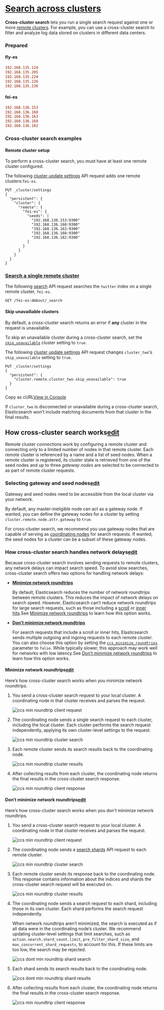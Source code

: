 #  [Search across clusters](https://github.com/elastic/elasticsearch/edit/7.6/docs/reference/modules/cross-cluster-search.asciidoc)

**Cross-cluster search** lets you run a single search request against one or more [remote clusters](https://www.elastic.co/guide/en/elasticsearch/reference/current/modules-remote-clusters.html). For example, you can use a cross-cluster search to filter and analyze log data stored on clusters in different data centers.

### Prepared 

#### fly-es

```ini
192.168.135.124
192.168.135.205
192.168.135.224
192.168.135.226
192.168.135.236
```

#### fei-es

```ini
192.168.136.153
192.168.136.160
192.168.136.163
192.168.136.168
192.168.136.182
```



### Cross-cluster search examples

#### Remote cluster setup

To perform a cross-cluster search, you must have at least one remote cluster configured.

The following [cluster update settings](https://www.elastic.co/guide/en/elasticsearch/reference/current/cluster-update-settings.html) API request adds one remote clusters:`fei-es`.

```shell
PUT _cluster/settings
{
  "persistent": {
    "cluster": {
      "remote": {
        "fei-es": {
          "seeds": [
            "192.168.136.153:9300"
            "192.168.136.160:9300"
            "192.168.136.163:9300"
            "192.168.136.168:9300"
            "192.168.136.182:9300"
          ]
        }
      }
    }
  }
}
```



### [Search a single remote cluster](https://github.com/elastic/elasticsearch/edit/7.6/docs/reference/modules/cross-cluster-search.asciidoc)

The following [search](https://www.elastic.co/guide/en/elasticsearch/reference/current/search-search.html) API request searches the `twitter` index on a single remote cluster, `fei-es`.

```shell
GET /fei-es:dmbout/_search
```



#### Skip unavailiable clusters

By default, a cross-cluster search returns an error if **any** cluster in the request is unavailable.

To skip an unavailable cluster during a cross-cluster search, set the [`skip_unavailable`](https://www.elastic.co/guide/en/elasticsearch/reference/current/cluster-remote-info.html#skip-unavailable) cluster setting to `true`.

The following [cluster update settings](https://www.elastic.co/guide/en/elasticsearch/reference/current/cluster-update-settings.html) API request changes `cluster_two`'s `skip_unavailable` setting to `true`.

```console
PUT _cluster/settings
{
  "persistent": {
    "cluster.remote.cluster_two.skip_unavailable": true
  }
}
```



Copy as cURL[View in Console](http://localhost:5601/app/kibana#/dev_tools/console?load_from=https://www.elastic.co/guide/en/elasticsearch/reference/current/snippets/523.console) 

If `cluster_two` is disconnected or unavailable during a cross-cluster search, Elasticsearch won’t include matching documents from that cluster in the final results.

## How cross-cluster search works[edit](https://github.com/elastic/elasticsearch/edit/7.6/docs/reference/modules/cross-cluster-search.asciidoc)

Remote cluster connections work by configuring a remote cluster and connecting only to a limited number of nodes in that remote cluster. Each remote cluster is referenced by a name and a list of seed nodes. When a remote cluster is registered, its cluster state is retrieved from one of the seed nodes and up to three *gateway nodes* are selected to be connected to as part of remote cluster requests.

### Selecting gateway and seed nodes[edit](https://github.com/elastic/elasticsearch/edit/7.6/docs/reference/modules/cross-cluster-search.asciidoc)

Gateway and seed nodes need to be accessible from the local cluster via your network.

By default, any master-ineligible node can act as a gateway node. If wanted, you can define the gateway nodes for a cluster by setting `cluster.remote.node.attr.gateway` to `true`.

For cross-cluster search, we recommend you use gateway nodes that are capable of serving as [coordinating nodes](https://www.elastic.co/guide/en/elasticsearch/reference/current/modules-node.html#coordinating-node) for search requests. If wanted, the seed nodes for a cluster can be a subset of these gateway nodes.

### How cross-cluster search handles network delays[edit](https://github.com/elastic/elasticsearch/edit/7.6/docs/reference/modules/cross-cluster-search.asciidoc)

Because cross-cluster search involves sending requests to remote clusters, any network delays can impact search speed. To avoid slow searches, cross-cluster search offers two options for handling network delays:

- **[Minimize network roundtrips](https://www.elastic.co/guide/en/elasticsearch/reference/current/modules-cross-cluster-search.html#ccs-min-roundtrips)**

  By default, Elasticsearch reduces the number of network roundtrips between remote clusters. This reduces the impact of network delays on search speed. However, Elasticsearch can’t reduce network roundtrips for large search requests, such as those including a [scroll](https://www.elastic.co/guide/en/elasticsearch/reference/current/search-request-body.html#request-body-search-scroll) or [inner hits](https://www.elastic.co/guide/en/elasticsearch/reference/current/search-request-body.html#request-body-search-inner-hits).See [Minimize network roundtrips](https://www.elastic.co/guide/en/elasticsearch/reference/current/modules-cross-cluster-search.html#ccs-min-roundtrips) to learn how this option works.

- **[Don’t minimize network roundtrips](https://www.elastic.co/guide/en/elasticsearch/reference/current/modules-cross-cluster-search.html#ccs-unmin-roundtrips)**

  For search requests that include a scroll or inner hits, Elasticsearch sends multiple outgoing and ingoing requests to each remote cluster. You can also choose this option by setting the [`ccs_minimize_roundtrips`](https://www.elastic.co/guide/en/elasticsearch/reference/current/search-request-body.html#ccs-minimize-roundtrips) parameter to `false`. While typically slower, this approach may work well for networks with low latency.See [Don’t minimize network roundtrips](https://www.elastic.co/guide/en/elasticsearch/reference/current/modules-cross-cluster-search.html#ccs-unmin-roundtrips) to learn how this option works.

#### Minimize network roundtrips[edit](https://github.com/elastic/elasticsearch/edit/7.6/docs/reference/modules/cross-cluster-search.asciidoc)

Here’s how cross-cluster search works when you minimize network roundtrips.

1. You send a cross-cluster search request to your local cluster. A coordinating node in that cluster receives and parses the request.

   ![ccs min roundtrip client request](images/ccs-min-roundtrip-client-request.svg)

2. The coordinating node sends a single search request to each cluster, including the local cluster. Each cluster performs the search request independently, applying its own cluster-level settings to the request.

   ![ccs min roundtrip cluster search](images/ccs-min-roundtrip-cluster-search.svg)

3. Each remote cluster sends its search results back to the coordinating node.

   ![ccs min roundtrip cluster results](images/ccs-min-roundtrip-cluster-results.svg)

4. After collecting results from each cluster, the coordinating node returns the final results in the cross-cluster search response.

   ![ccs min roundtrip client response](images/ccs-min-roundtrip-client-response.svg)

#### Don’t minimize network roundtrips[edit](https://github.com/elastic/elasticsearch/edit/7.6/docs/reference/modules/cross-cluster-search.asciidoc)

Here’s how cross-cluster search works when you don’t minimize network roundtrips.

1. You send a cross-cluster search request to your local cluster. A coordinating node in that cluster receives and parses the request.

   ![ccs min roundtrip client request](images/ccs-min-roundtrip-client-request.svg)

2. The coordinating node sends a [search shards](https://www.elastic.co/guide/en/elasticsearch/reference/current/search-shards.html) API request to each remote cluster.

   ![ccs min roundtrip cluster search](images/ccs-min-roundtrip-cluster-search.svg)

3. Each remote cluster sends its response back to the coordinating node. This response contains information about the indices and shards the cross-cluster search request will be executed on.

   ![ccs min roundtrip cluster results](images/ccs-min-roundtrip-cluster-results.svg)

4. The coordinating node sends a search request to each shard, including those in its own cluster. Each shard performs the search request independently.

   When network roundtrips aren’t minimized, the search is executed as if all data were in the coordinating node’s cluster. We recommend updating cluster-level settings that limit searches, such as `action.search.shard_count.limit`, `pre_filter_shard_size`, and `max_concurrent_shard_requests`, to account for this. If these limits are too low, the search may be rejected.

   ![ccs dont min roundtrip shard search](images/ccs-dont-min-roundtrip-shard-search.svg)

5. Each shard sends its search results back to the coordinating node.

   ![ccs dont min roundtrip shard results](images/ccs-dont-min-roundtrip-shard-results.svg)

6. After collecting results from each cluster, the coordinating node returns the final results in the cross-cluster search response.

   ![ccs min roundtrip client response](images/ccs-min-roundtrip-client-response.svg)